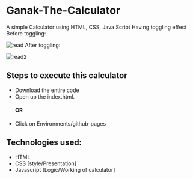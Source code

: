 # Ganak-The-Calculator #
A simple Calculator using HTML, CSS, Java Script 
Having toggling effect
Before toggling:

![read](https://user-images.githubusercontent.com/66878821/177096713-01ba6aba-3c73-42cf-9a98-c5648aba92e1.PNG)
After toggling:

![read2](https://user-images.githubusercontent.com/66878821/177097096-15e57441-b736-42ab-894e-a81c903d183c.PNG)

## Steps to execute this calculator ##
* Download the entire code
* Open up the index.html.
  #### OR ####
* Click on Environments/github-pages
## Technologies used: ##
* HTML
* CSS [style/Presentation]
* Javascript [Logic/Working of calculator]


